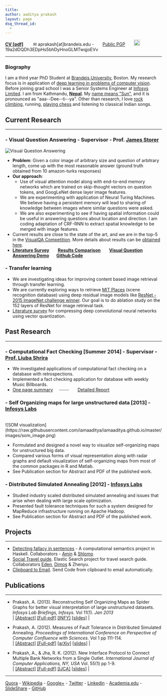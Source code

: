 ```yaml
---
title: 
author: aaditya prakash
layout: page
dsq_thread_id:
  - 
---
```

[**CV [pdf]**](http://www.cs.brandeis.edu//~aprakash/CV.pdf)  &nbsp;&nbsp;&nbsp;&nbsp;&nbsp;&nbsp; ✉ aprakash[at]brandeis.edu - &nbsp;&nbsp;&nbsp;&nbsp;&nbsp;&nbsp;[Public PGP](https://raw.githubusercontent.com/iamaaditya/iamaaditya.github.io/master/pgp_public_aaditya.txt)  &nbsp;&nbsp;&nbsp;&nbsp;&nbsp;&nbsp;<img src="http://bitcoinsymbol.org/i/old-bitcoin-logo.svg" width="20px" height="20px" /> 19a2dDQDh3EDpHs5bhDyHnoGLMTwqjoEVv 

* * *

### <a name="biography" id="biography"></a>Biography

I am a third year PhD Student at [Brandeis University](http://www.brandeis.edu/), Boston. My research focus is in application of [deep learning in problems of computer vision]({{site.baseurl}}/notes/research/). Before joining grad school I was a Senior Systems Engineer at [Infosys Limited](https://www.infosys.com/). I am from Kathmandu, [**Nepal**](https://media.gadventures.com/media-server/image_library/Nepal-Himalaya-Mountains-Annapurna-Pokhara-Prayer-Flags-IS-027332084-Lg-RGB.jpg). My [name means "Sun"]({{site.baseurl}}/notes/name/), and it is pronounced as "aaa--Dee--ti--ya". Other than research, I love [rock climbing]({{site.baseurl}}/notes/climbing/), running, [playing chess]({{site.baseurl}}/notes/chess/) and listening to classical Indian songs. 


## Current Research
* * *

### - Visual Question Answering - Supervisor - Prof. [James Storer](http://www.cs.brandeis.edu/~storer/)
![Visual Question Answering]( http://visualqa.org/static/img/teaser_small.jpg )

* __Problem__: Given a color image of arbitrary size and question of arbitrary length, come up with the most reasonable answer (ground truth obtained from 10 amazon-turks responses)
* __Our approach__: 
  * Use of visual attention model along with end-to-end memory networks which are trained on skip-thought vectors on question tokens, and GoogLeNet dense layer image features. 
  * We are experimenting with application of Neural Turing Machines. We believe having a persistent memory will lead to sharing of knowledge between images where similar questions were asked. 
  * We are also experimenting to see if having spatial information could be useful in answering questions about location and direction. I am coding adaptation of CRF-RNN to extract spatial knowledge to be merged with image features.
* Current results are close to the state of the art, and we are in the top-5 in the [VisualQA Competition](http://visualqa.org/challenge.html). More details about results can be [obtained here]({{site.baseurl}}/research/).
* [__Literature Survey__]({{site.baseurl}}/research/literature/) &nbsp;  &nbsp;  &nbsp;  [__Results Comparison__](http://gpgpu.cs-i.brandeis.edu/shankar/submissions_vqa/project_comparison/comparison_mar31.html) &nbsp;  &nbsp;  &nbsp;  [__Visual Question Answering Demo__]({{site.baseurl}}/2016/04/visual_question_answering_demo_notebook) &nbsp;&nbsp;&nbsp;&nbsp;&nbsp;[__Github Code__](https://github.com/iamaaditya/VQA_Demo)

### - Transfer learning
 
* We are investigating ideas for improving content based image retrieval through transfer learning. 
* We are currently exploring ways to retrieve [MIT Places](http://places.csail.mit.edu/) (scene recognition database) using deep residual image models like [ResNet - 2015 ImageNet challenge winner](http://research.microsoft.com/en-us/um/people/kahe/ilsvrc15/ilsvrc2015_deep_residual_learning_kaiminghe.pdf). Our goal is to do ablation study on the 152 layers of ResNet for image retrieval task. 
* [Literature survey]({{site.baseurl}}/research/vector_quantization/) for compressing deep convolutional neural networks using vector quantization.

## Past Research
* * *

### - Computational Fact Checking [Summer 2014]  - Supervisor - [Prof. Liuba Shrira](http://www.cs.brandeis.edu/~liuba/)

* We investigated applications of computational fact checking on a database with retrospections.
* Implemented a fact checking application for database with weekly Music Billboards.
* [One page summary](https://drive.google.com/open?id=0Bw852LkIy1pXaG1ZN0l2R0M2Zms) &nbsp;&nbsp;&nbsp;&nbsp;-----&nbsp;&nbsp;&nbsp;&nbsp;&nbsp;&nbsp; [Detailed Report](https://drive.google.com/open?id=0Bw852LkIy1pXWEF5Nkt6aUp2UVk)

### - Self Organizing maps for large unstructured data [2013] - [Infosys Labs](http://www.infosysblogs.com/infosys-labs/bloggers.html) 
<br />
![SOM visualization](https://raw.githubusercontent.com/iamaaditya/iamaaditya.github.io/master/images/som_image.png) 


* Formulated and designed a novel way to visualize self-organizing maps for unstructured big data.<br />
* Compared various forms of visual representation along with radar graphs and default visualization of self-organizing maps from most of the common packages in R and Matlab.<br />
* See Publication section for Abstract and PDF of the published work.


### - Distributed Simulated Annealing [2012] - [Infosys Labs](http://www.infosysblogs.com/infosys-labs/bloggers.html) 

* Studied industry scaled distributed simulated annealing and issues that arise when dealing with large scale optimization.
* Presented fault tolerance techniques for such a system designed for MapReduce infrastructure running on Apache Hadoop.
* See Publication section for Abstract and PDF of the published work.


## Projects
* * *

* [Detecting fallacy in sentences](https://github.com/gekonwi/brandeis.semantics.final_project) - A computational semantics project in Haskell. Collaborators - [Amin](https://github.com/amsa) & [Shlomo](https://github.com/gekonwi)
* [Social Travel guide](https://github.com/edenzik/elastiCity). Elastic Search project for travel search guide. Collaborators [Eden](https://github.com/edenzik), [Dimos](https://github.com/dimstamat) & Zhenyu.
* [Clipboard to Email](https://github.com/iamaaditya/Clipboard_to_Email). Send Code from clipboard to email automatically.



## Publications
* * *

*   Prakash, A. (2013). Reconstructing Self Organizing Maps as Spider Graphs for better visual interpretation of large unstructured datasets. _Infosys Lab Briefings, Infosys._ Vol 11(1). _Jan 2013_ <br />
    | [[Abstract]](http://aaditya.info/research/abstract_graph.txt) [[Full-pdf]](http://aaditya.info/research/graph.pdf) [[INFY]](http://www.infosys.com/infosys-labs/publications/infosyslabs-briefings/Pages/bigdata-challenges-opportunities.aspx) [[slides]](http://aaditya.info/research/slides_graph.pdf) |

*   Prakash, A. (2012). Measures of Fault Tolerance in Distributed Simulated Annealing. _Proceedings of International Conference on Perspective of Computer Confluence with Sciences._ Vol 1 pp 111-114\.<br />
    | [[Abstract]](http://aaditya.info/research/abstract_fault.txt) [[Full-pdf]](http://aaditya.info/research/fault.pdf) [[arXiv]](http://arxiv.org/abs/1212.3295) [[slides]](http://aaditya.info/research/slides_fault.pdf) |

*   Prakash, A., & Jha, R. K. (2012). New Interface Protocol to Connect Multiple Bank Networks from a Single Outlet. _International Journal of Computer Applications, NY, USA_ Vol. 55(1) pp 1-9.<br />
    | [[Abstract]](http://aaditya.info/research/abstract_protocol.txt) [[Full-pdf]](http://aaditya.info/research/protocol.pdf) [[IJCA]](http://www.ijcaonline.org/archives/volume55/number12/8804-3034) [[slides]](http://aaditya.info/research/slides_protocol.pdf) |



* * *

[Quora](http://www.quora.com/Aaditya-Prakash) - [Wikipedia](http://en.wikipedia.org/wiki/User:Iamaaditya) - [Google+](https://plus.google.com/u/0/100303074762902184969?rel=author) - [Twitter](http://twitter.com/aaditya_prakash) - [Linkedin](https://in.linkedin.com/in/aaditya-prakash-68453338) - [Academia.edu](http://infosys.academia.edu/aadityaprakash) - [SlideShare](http://www.slideshare.net/aadityaprakash/) - [GitHub](https://github.com/iamaaditya)


